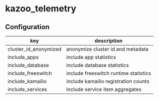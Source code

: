 # kazoo_telemetry

## Configuration
|**key**                | **description** |
| --------------------- |-----------------|
| cluster_id_anonymized | anonymize cluster id and metadata |
| include_apps          | include app statistics |
| include_database      | include database statistics |
| include_freeswitch    | include freeswitch runtime statistics |
| include_kamailio      | include kamailio registration counts |
| include_services      | include service item aggregates |
